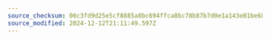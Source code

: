 ```yaml
---
source_checksum: 06c3fd9d25e5cf8885a8bc694ffca8bc78b87b7d0e1a143e01be68637cbcda52
source_modified: 2024-12-12T21:11:49.597Z
---
```


